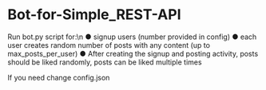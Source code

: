 # Bot-for-Simple_REST-API
Run bot.py script for:\n
● signup users (number provided in config)
● each user creates random number of posts with any content (up to
max_posts_per_user)
● After creating the signup and posting activity, posts should be liked randomly, posts
can be liked multiple times

If you need change config.json
